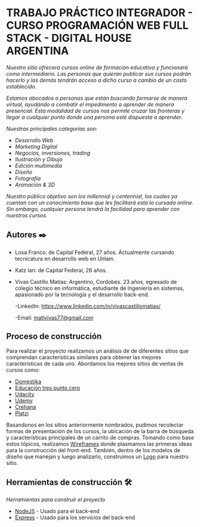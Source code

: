 # TRABAJO PRÁCTICO INTEGRADOR - CURSO PROGRAMACIÓN WEB FULL STACK - DIGITAL HOUSE ARGENTINA

_Nuestro sitio ofrecerá cursos online de formación educativa y funcionará como intermediario. Las personas que quieran publicar sus cursos podrán hacerlo y las demás tendrán acceso a dicho curso a cambio de un costo establecido._

_Estamos abocados a personas que están buscando formarse de manera virtual, ayudando a combatir  el impedimento a aprender de manera presencial. Esta modalidad de cursos nos permite cruzar las fronteras y llegar a cualquier punto donde una persona esté dispuesta a aprender._

_Nuestras principales categorías son:_
- _Desarrollo Web_
- _Marketing Digital_
- _Negocios, inversiones, trading_
- _Ilustración y Dibujo_
- _Edición multimedia_
- _Diseño_
- _Fotografía_
- _Animación & 3D_

_Nuestro público objetivo son los millennial y centennial, los cuales ya cuentan con un conocimiento base que les facilitará esta la cursada online. Sin embargo, cualquier persona tendrá la facilidad para aprender con nuestros cursos._


## Autores ✒️

- Losa Franco: de Capital Federal, 27 años. Actualmente cursando tecnicatura en desarrollo web en Unlam.  

- Katz Ian: de Capital Federal, 26 años.

- Vivas Castillo Matías: Argentino, Cordobés. 23 años, egresado de colegio técnico en informática, estudiante de Ingeniería en sistemas, apasionado por la tecnología y el desarrollo back-end.

    -LinkedIn: https://www.linkedin.com/in/vivascastillomatias/

    -Email: mativivas77@gmail.com

## Proceso de construcción

Para realizar el proyecto realizamos un análisis de de diferentes sitios que comprendan características similares para obtener las mejores características de cada uno.
Abordamos los mejores sitios de ventas de cursos como:
* [Domestika](https://www.domestika.org/)
* [Educación tres punto cero](https://www.educaciontrespuntocero.com/cursos-online/)
* [Udacity](https://www.udacity.com/)
* [Udemy](https://www.udemy.com/)
* [Crehana](https://www.crehana.com/ar/)
* [Platzi](https://platzi.com/)

Basandonos en los sitios anteriormente nombrados, pudimos recolectar formas de presentación de los cursos, la ubicación de la barra de búsqueda y características principales de un carrito de compras. Tomando como base estos tópicos, realizamos [Wireframes](https://github.com/ikx94/grupo_3_cursitos/tree/master/wireframes) donde plasmamos las primeras ideas para la construcción del front-end.
También, dentro de los modelos de diseño que manejan y luego analizarlo, construimos un [Logo](https://github.com/ikx94/grupo_3_cursitos/tree/master/design) para nuestro sitio.


## Herramientas de construcción 🛠️

_Herramientas para construir el proyecto_

* [NodeJS](http://www.dropwizard.io/1.0.2/docs/) - Usado para el back-end
* [Express](https://maven.apache.org/) - Usado para los servicios del back-end



